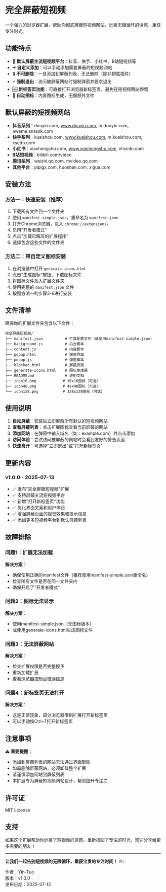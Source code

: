 # 完全屏蔽短视频

一个强力的浏览器扩展，帮助你彻底屏蔽短视频网站，远离无限循环的诱惑，重获专注时光。

## 功能特点

- 🚫 **默认屏蔽主流短视频平台**：抖音、快手、小红书、B站短视频等
- ➕ **自定义添加**：可以手动添加需要屏蔽的短视频网站
- 🔒 **不可删除**：一旦添加到屏蔽列表，无法删除（除非卸载插件）
- ⚡ **强制退出**：访问被屏蔽网站时强制弹窗并要求退出
- 🆕 **新标签页功能**：可直接打开浏览器新标签页，避免在短视频网站停留
- 🎨 **自动图标**：内置图标生成，无需额外文件

## 默认屏蔽的短视频网站

- **抖音系列**：douyin.com, www.douyin.com, m.douyin.com, aweme.snssdk.com
- **快手系列**：kuaishou.com, www.kuaishou.com, m.kuaishou.com, kscdn.com
- **小红书**：xiaohongshu.com, www.xiaohongshu.com, xhscdn.com
- **B站短视频**：bilibili.com/video
- **腾讯系列**：weishi.qq.com, mvideo.qq.com
- **其他平台**：pipigx.com, huoshan.com, xigua.com

## 安装方法

### 方法一：快速安装（推荐）

1. 下载所有文件到一个文件夹
2. 使用 `manifest-simple.json`，重命名为 `manifest.json`
3. 打开Chrome浏览器，进入 `chrome://extensions/`
4. 启用"开发者模式"
5. 点击"加载已解压的扩展程序"
6. 选择包含这些文件的文件夹

### 方法二：带自定义图标安装

1. 在浏览器中打开 `generate-icons.html`
2. 点击"生成图标"按钮，下载图标文件
3. 将图标文件放入扩展文件夹
4. 使用完整的 `manifest.json` 文件
5. 按照方法一的步骤3-6进行安装

## 文件清单

确保你的扩展文件夹包含以下文件：

```
完全屏蔽短视频/
├── manifest.json          # 扩展配置文件（或使用manifest-simple.json）
├── background.js          # 后台脚本
├── content.js             # 内容脚本
├── popup.html             # 弹窗界面
├── popup.js               # 弹窗脚本
├── blocked.html           # 屏蔽页面
├── generate-icons.html    # 图标生成器
├── README.md              # 说明文档
├── icon16.png            # 16x16图标（可选）
├── icon48.png            # 48x48图标（可选）
└── icon128.png           # 128x128图标（可选）
```

## 使用说明

1. **自动屏蔽**：安装后立即屏蔽所有默认的短视频网站
2. **查看屏蔽列表**：点击扩展图标查看当前屏蔽的网站
3. **添加网站**：在弹窗中输入域名（如：example.com）并点击添加
4. **访问体验**：尝试访问被屏蔽的网站时会看到友好的警告页面
5. **快速离开**：可选择"立即退出"或"打开新标签页"

## 更新内容

### v1.0.0 - 2025-07-13
- ✅ 发布"完全屏蔽短视频"扩展
- ✅ 支持屏蔽主流短视频平台
- ✅ 新增"打开新标签页"功能
- ✅ 优化界面文案和用户体验
- ✅ 增强屏蔽页面的视觉效果和提示信息
- ✅ 添加更多短视频平台到默认屏蔽列表

## 故障排除

### 问题1：扩展无法加载
**解决方案**：
- 确保使用正确的manifest文件（推荐使用manifest-simple.json重命名）
- 检查所有文件是否在同一文件夹内
- 确保开启了"开发者模式"

### 问题2：图标无法显示
**解决方案**：
- 使用manifest-simple.json（无图标版本）
- 或使用generate-icons.html生成图标文件

### 问题3：无法屏蔽网站
**解决方案**：
- 检查扩展权限是否完整授予
- 重新加载扩展
- 查看浏览器控制台错误信息

### 问题4：新标签页无法打开
**解决方案**：
- 这是正常现象，部分浏览器限制扩展打开新标签页
- 可以手动按Ctrl+T打开新标签页

## 注意事项

⚠️ **重要提醒**：
- 添加到屏蔽列表的网站无法通过界面删除
- 如需删除屏蔽网站，必须卸载整个扩展
- 请谨慎添加网站到屏蔽列表
- 本扩展专为屏蔽短视频网站设计，帮助提升专注力

## 许可证

MIT License

## 支持

如果这个扩展帮助你远离了短视频的诱惑，重新找回了专注的时光，欢迎分享给更多需要的朋友！

---

**让我们一起告别短视频的无限循环，重获宝贵的专注时间！** ⏰✨

作者：Yin-Tuo  
版本：v1.0.0  
发布日期：2025-07-13